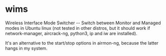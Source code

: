 # wims
Wireless Interface Mode Switcher -- Switch between Monitor and Managed modes in Ubuntu linux (not tested in other distros, but it should work if network-manager, aircrack-ng, python3, ip and iw are installed).

It's an alternative to the start/stop options in airmon-ng, because the latter hangs in my system.
